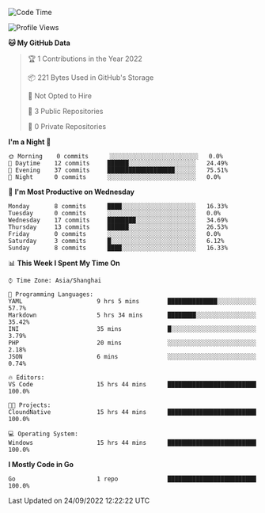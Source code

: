 <!--START_SECTION:waka-->
![Code Time](http://img.shields.io/badge/Code%20Time-202%20hrs%205%20mins-blue)

![Profile Views](http://img.shields.io/badge/Profile%20Views-0-blue)

**🐱 My GitHub Data** 

> 🏆 1 Contributions in the Year 2022
 > 
> 📦 221 Bytes Used in GitHub's Storage 
 > 
> 🚫 Not Opted to Hire
 > 
> 📜 3 Public Repositories 
 > 
> 🔑 0 Private Repositories  
 > 
**I'm a Night 🦉** 

```text
🌞 Morning    0 commits      ░░░░░░░░░░░░░░░░░░░░░░░░░   0.0% 
🌆 Daytime    12 commits     ██████░░░░░░░░░░░░░░░░░░░   24.49% 
🌃 Evening    37 commits     ███████████████████░░░░░░   75.51% 
🌙 Night      0 commits      ░░░░░░░░░░░░░░░░░░░░░░░░░   0.0%

```
📅 **I'm Most Productive on Wednesday** 

```text
Monday       8 commits      ████░░░░░░░░░░░░░░░░░░░░░   16.33% 
Tuesday      0 commits      ░░░░░░░░░░░░░░░░░░░░░░░░░   0.0% 
Wednesday    17 commits     ████████░░░░░░░░░░░░░░░░░   34.69% 
Thursday     13 commits     ██████░░░░░░░░░░░░░░░░░░░   26.53% 
Friday       0 commits      ░░░░░░░░░░░░░░░░░░░░░░░░░   0.0% 
Saturday     3 commits      █░░░░░░░░░░░░░░░░░░░░░░░░   6.12% 
Sunday       8 commits      ████░░░░░░░░░░░░░░░░░░░░░   16.33%

```


📊 **This Week I Spent My Time On** 

```text
⌚︎ Time Zone: Asia/Shanghai

💬 Programming Languages: 
YAML                     9 hrs 5 mins        ██████████████░░░░░░░░░░░   57.7% 
Markdown                 5 hrs 34 mins       ████████░░░░░░░░░░░░░░░░░   35.42% 
INI                      35 mins             █░░░░░░░░░░░░░░░░░░░░░░░░   3.79% 
PHP                      20 mins             ░░░░░░░░░░░░░░░░░░░░░░░░░   2.18% 
JSON                     6 mins              ░░░░░░░░░░░░░░░░░░░░░░░░░   0.74%

🔥 Editors: 
VS Code                  15 hrs 44 mins      █████████████████████████   100.0%

🐱‍💻 Projects: 
CloundNative             15 hrs 44 mins      █████████████████████████   100.0%

💻 Operating System: 
Windows                  15 hrs 44 mins      █████████████████████████   100.0%

```

**I Mostly Code in Go** 

```text
Go                       1 repo              █████████████████████████   100.0%

```



 Last Updated on 24/09/2022 12:22:22 UTC
<!--END_SECTION:waka-->
